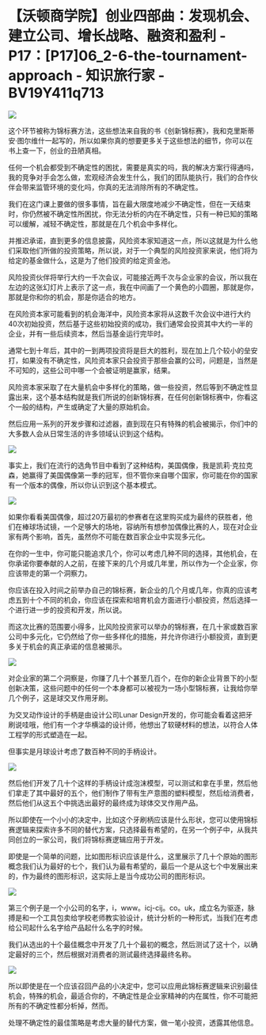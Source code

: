 # 【沃顿商学院】创业四部曲：发现机会、建立公司、增长战略、融资和盈利 - P17：[P17]06_2-6-the-tournament-approach - 知识旅行家 - BV19Y411q713

![](img/50937b28e84fb40fcaff561b3c418d9d_0.png)

这个环节被称为锦标赛方法，这些想法来自我的书《创新锦标赛》，我和克里斯蒂安·图尔维什一起写的，所以如果你真的想要更多关于这些想法的细节，你可以在书上查一下，创业的丑陋真相。

任何一个机会都受到不确定性的困扰，需要是真实的吗，我的解决方案行得通吗，我的竞争对手会怎么做，宏观经济会发生什么，我们的团队能执行，我们的合作伙伴会带来监管环境的变化吗，你真的无法消除所有的不确定性。

我们在这门课上要做的很多事情，旨在最大限度地减少不确定性，但在一天结束时，你仍然被不确定性所困扰，你无法分析的内在不确定性，只有一种已知的策略可以缓解，减轻不确定性，那就是在几个机会中多样化。

并推迟承诺，直到更多的信息披露，风险资本家知道这一点，所以这就是为什么他们采取他们所做的投资策略，所以说，对于一个典型的风险投资家来说，他们将为给定的基金做什么，这是为了他们投资的给定资金池。

风险投资伙伴将举行大约一千次会议，可能接近两千次与企业家的会议，所以我在左边的这张幻灯片上表示了这一点，我在中间画了一个黄色的小圆圈，那就是你，那就是你和你的机会，那是你适合的地方。

在风险资本家可能看到的机会海洋中，风险资本家将从这数千次会议中进行大约40次初始投资，然后基于这些初始投资的成功，我们通常会投资其中大约一半的企业，并有一些后续资本，然后当基金运行完毕时。

通常七到十年后，其中的一到两项投资将是巨大的胜利，现在加上几个较小的垒安打，如果没有不确定性，风险资本家只会投资于那些会赢的公司，问题是，当然是不可知的，这些公司中哪一个会被证明是赢家，结果。

风险资本家采取了在大量机会中多样化的策略，做一些投资，然后等到不确定性显露出来，这个基本结构就是我们所说的创新锦标赛，在任何创新锦标赛中，你看这个一般的结构，产生或确定了大量的原始机会。

然后应用一系列的开发步骤和过滤器，直到现在只有特殊的机会被揭示，你们中的大多数人会从日常生活的许多领域认识到这个结构。

![](img/50937b28e84fb40fcaff561b3c418d9d_2.png)

事实上，我们在流行的选角节目中看到了这种结构，美国偶像，我是凯莉·克拉克森，她赢得了美国偶像第一季的冠军，但不管你来自哪个国家，你可能在你的国家有一个版本的偶像，所以你认识到这个基本模式。

![](img/50937b28e84fb40fcaff561b3c418d9d_4.png)

如果你看看美国偶像，超过20万最初的参赛者在这里购买成为最终的获胜者，他们在棒球场试镜，一个足够大的场地，容纳所有想参加偶像比赛的人，现在对企业家有两个影响，首先，虽然你不可能在数百家企业中实现多元化。

在你的一生中，你可能只能追求几个，你可以考虑几种不同的选择，其他机会，在你承诺你要奉献的人之前，在接下来的几个月或几年里，所以作为一个企业家，你应该带走的第一个洞察力。

你应该在投入时间之前举办自己的锦标赛，新企业的几个月或几年，你真的应该考虑五到十个不同的机会，你应该在探索和培育机会方面进行小额投资，然后选择一个进行进一步的投资和开发，所以说。

而这次比赛的范围要小得多，比风险投资家可以举办的锦标赛，在几十家或数百家公司中多元化，它仍然给了你一些多样化的措施，并允许你进行小额投资，直到更多关于机会的真正承诺的信息被揭示。

![](img/50937b28e84fb40fcaff561b3c418d9d_6.png)

对企业家的第二个洞察是，你赚了几十个甚至几百个，在你的新企业背景下的小型创新决策，这些问题中的任何一个本身都可以被视为一场小型锦标赛，让我给你举几个例子，这是球交叉作用牙刷。

为交叉动作设计的手柄是由设计公司Lunar Design开发的，你可能会看着这把牙刷说哇哦，他们有一个才华横溢的设计师，他想出了软硬材料的想法，以符合人体工程学的形式塑造在一起。

但事实是月球设计考虑了数百种不同的手柄设计。

![](img/50937b28e84fb40fcaff561b3c418d9d_8.png)

然后他们开发了几十个这样的手柄设计成泡沫模型，可以测试和拿在手里，然后他们拿走了其中最好的五个，他们制作了带有生产意图的塑料模型，然后给消费者，然后他们从这五个中挑选出最好的最终成为球体交叉作用产品。

所以即使在一个小小的决定中，比如这个牙刷柄应该是什么形状，您可以使用锦标赛逻辑来探索许多不同的替代方案，只选择最有希望的，在另一个例子中，从我共同创立的一家公司，我们将锦标赛逻辑应用于开发。

即使是一个简单的问题，比如图形标识应该是什么，这里展示了几十个原始的图形概念我们认为最好的七个，我们认为最有希望的，最后一个是从这七个中发展出来的，作为最终的图形标识，这实际上是当今成功公司的图形标识。

![](img/50937b28e84fb40fcaff561b3c418d9d_10.png)

第三个例子是一个小公司的名字，i，www。icj-cij。co。uk，成立名为驱逐，脉搏是和一个工具包卖给学校老师教实验设计，统计分析的一种形式，当我们在考虑给公司起什么名字给产品起什么名字的时候。

我们从选出的十个最佳概念中开发了几十个最初的概念，然后测试了这十个，以确定最好的三个，然后根据对消费者的测试最终选择最终名称。

![](img/50937b28e84fb40fcaff561b3c418d9d_12.png)

所以即使是在一个应该召回产品的小决定中，您可以应用此锦标赛逻辑来识别最佳机会，特殊的机会，最适合你的，不确定性是企业家精神的内在属性，你不可能把所有的不确定性都分析掉，然而。

处理不确定性的最佳策略是考虑大量的替代方案，做一笔小投资，透露其他信息。
